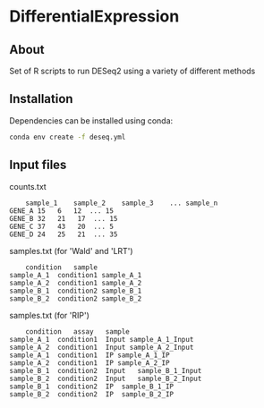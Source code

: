 # DifferentialExpression

## About

Set of R scripts to run DESeq2 using a variety of different methods

## Installation

Dependencies can be installed using conda:

```bash
conda env create -f deseq.yml
```

## Input files

counts.txt

```tsv
    sample_1    sample_2    sample_3    ... sample_n
GENE_A 15   6   12  ... 15
GENE_B 32   21   17  ... 15
GENE_C 37   43   20  ... 5
GENE_D 24   25   21  ... 35
```

samples.txt (for 'Wald' and 'LRT')

```tsv
    condition   sample
sample_A_1  condition1 sample_A_1
sample_A_2  condition1 sample_A_2
sample_B_1  condition2 sample_B_1
sample_B_2  condition2 sample_B_2
```

samples.txt (for 'RIP')

```tsv
    condition   assay   sample
sample_A_1  condition1  Input sample_A_1_Input
sample_A_2  condition1  Input sample_A_2_Input
sample_A_1  condition1  IP sample_A_1_IP
sample_A_2  condition1  IP sample_A_2_IP
sample_B_1  condition2  Input   sample_B_1_Input
sample_B_2  condition2  Input   sample_B_2_Input
sample_B_1  condition2  IP  sample_B_1_IP
sample_B_2  condition2  IP  sample_B_2_IP
```